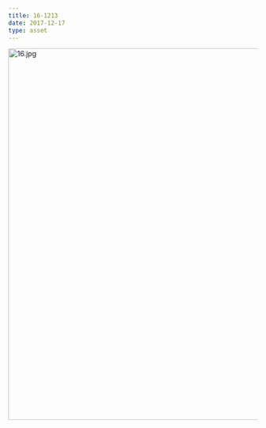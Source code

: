 ```yaml
---
title: 16-1213
date: 2017-12-17
type: asset
---
```

<img src="http://mt.ccnmtl.columbia.edu/histologylab/assets/images/16.jpg" height="750" alt="16.jpg" style="margin: 0;padding: 0;border: 0;">